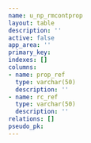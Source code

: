 ```yaml
---
name: u_np_rmcontprop
layout: table
description: ''
active: false
app_area: ''
primary_key: 
indexes: []
columns:
- name: prop_ref
  type: varchar(50)
  description: ''
- name: rc_ref
  type: varchar(50)
  description: ''
relations: []
pseudo_pk: 
---
```


